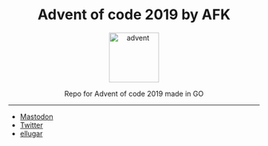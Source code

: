 <div align="center">
<h1>Advent of code 2019 by AFK</h1>

<a href="https://github.com/afk-mario/advent-of-code-2019">
<img height="100" width="auto" alt="advent" src="https://placekitten.com/200/200" />
</a>
<br/>
<p>Repo for Advent of code 2019 made in GO</p>

</div>

<hr />

- [Mastodon](https://merveilles.town/@mario_afk)
- [Twitter](https://twitter.com/afk_mario)
- [ellugar](https://ellugar.co)
